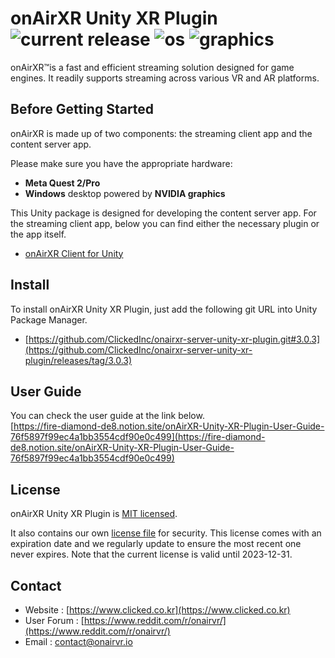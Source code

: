 # onAirXR Unity XR Plugin ![current release](https://img.shields.io/github/v/release/clickedinc/onairxr-server-unity-xr-plugin?display_name=tag&include_prereleases) ![os](https://img.shields.io/badge/os-Windows-blue) ![graphics](https://img.shields.io/badge/graphics-NVIDIA-green)

onAirXR&#8482;is a fast and efficient streaming solution designed for game engines. It readily supports streaming across various VR and AR platforms.

## Before Getting Started

onAirXR is made up of two components: the streaming client app and the content server app.

Please make sure you have the appropriate hardware:

* **Meta Quest 2/Pro**
* **Windows** desktop powered by **NVIDIA graphics**

This Unity package is designed for developing the content server app. For the streaming client app, below you can find either the necessary plugin or the app itself.
- [onAirXR Client for Unity](https://github.com/ClickedInc/onairxr-client-unity-package)

## Install

To install onAirXR Unity XR Plugin, just add the following git URL into Unity Package Manager.
- [https://github.com/ClickedInc/onairxr-server-unity-xr-plugin.git#3.0.3](https://github.com/ClickedInc/onairxr-server-unity-xr-plugin/releases/tag/3.0.3)

## User Guide

You can check the user guide at the link below.<br>
[https://fire-diamond-de8.notion.site/onAirXR-Unity-XR-Plugin-User-Guide-76f5897f99ec4a1bb3554cdf90e0c499](https://fire-diamond-de8.notion.site/onAirXR-Unity-XR-Plugin-User-Guide-76f5897f99ec4a1bb3554cdf90e0c499)

## License

onAirXR Unity XR Plugin is [MIT licensed](https://github.com/ClickedInc/onairxr-server-unity-xr-plugin/blob/main/LICENSE).

It also contains our own [license file](https://github.com/ClickedInc/onairxr-server-unity-xr-plugin/blob/main/Resources/noncommercial.license) for security. This license comes with an expiration date and we regularly update to ensure the most recent one never expires. Note that the current license is valid until 2023-12-31.

## Contact
* Website : [https://www.clicked.co.kr](https://www.clicked.co.kr)
* User Forum : [https://www.reddit.com/r/onairvr/](https://www.reddit.com/r/onairvr/)
* Email : [contact@onairvr.io](mailto:contact@onairvr.io)
